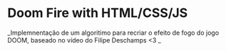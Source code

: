 # Doom Fire with HTML/CSS/JS

_Implemnentação de um algoritimo para recriar o efeito de fogo do jogo DOOM,
baseado no vídeo do Filipe Deschamps <3 _
